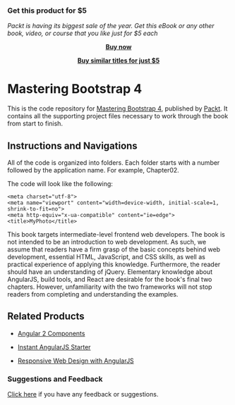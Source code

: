 
### Get this product for $5

<i>Packt is having its biggest sale of the year. Get this eBook or any other book, video, or course that you like just for $5 each</i>


<b><p align='center'>[Buy now](https://packt.link/9781788834902)</p></b>


<b><p align='center'>[Buy similar titles for just $5](https://subscription.packtpub.com/search)</p></b>


# Mastering Bootstrap 4
This is the code repository for [Mastering Bootstrap 4](https://www.packtpub.com/web-development/mastering-bootstrap-4?utm_source=github&utm_medium=repository&utm_campaign=9781783981120), published by [Packt](https://www.packtpub.com/). It contains all the supporting project files necessary to work through the book from start to finish.
## Instructions and Navigations
All of the code is organized into folders. Each folder starts with a number followed by the application name. For example, Chapter02.



The code will look like the following:
```
<meta charset="utf-8">
<meta name="viewport" content="width=device-width, initial-scale=1, shrink-to-fit=no">
<meta http-equiv="x-ua-compatible" content="ie=edge">
<title>MyPhoto</title>
```

This book targets intermediate-level frontend web developers. The book is not intended to
be an introduction to web development. As such, we assume that readers have a firm grasp
of the basic concepts behind web development, essential HTML, JavaScript, and CSS skills,
as well as practical experience of applying this knowledge. Furthermore, the reader should
have an understanding of jQuery. Elementary knowledge about AngularJS, build tools, and
React are desirable for the book's final two chapters. However, unfamiliarity with the two
frameworks will not stop readers from completing and understanding the examples.

## Related Products
* [Angular 2 Components](https://www.packtpub.com/web-development/angular-2-components?utm_source=github&utm_medium=repository&utm_campaign=9781785882340)

* [Instant AngularJS Starter](https://www.packtpub.com/web-development/instant-angularjs-starter-instant?utm_source=github&utm_medium=repository&utm_campaign=9781782166764)

* [Responsive Web Design with AngularJS](https://www.packtpub.com/web-development/responsive-web-design-angularjs?utm_source=github&utm_medium=repository&utm_campaign=9781784398422)
### Suggestions and Feedback
[Click here](https://docs.google.com/forms/d/e/1FAIpQLSe5qwunkGf6PUvzPirPDtuy1Du5Rlzew23UBp2S-P3wB-GcwQ/viewform) if you have any feedback or suggestions.

